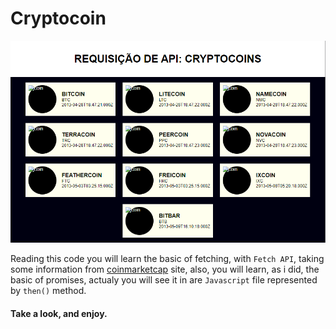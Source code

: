 # Cryptocoin

![dashboard](readme.png)

Reading this code you will learn the basic of fetching, with `Fetch API`, taking some information from [coinmarketcap](https://coinmarketcap.com/yield-farming/) site, also, you will learn, as i did, the basic of promises, actualy you will see it in are `Javascript` file represented by `then()` method.

#### Take a look, and enjoy.
